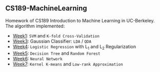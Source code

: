 ## CS189-MachineLearning
Homework of CS189 Introduction to Machine Learning in UC-Berkeley.  
The algorithm implemented:  
- [Week1](https://github.com/ZhihaoXu/CS189-MachineLearning/tree/master/homework/hw1): `SVM` and `K-fold Cross-Validation`  
- [Week3](https://github.com/ZhihaoXu/CS189-MachineLearning/tree/master/homework/hw3): Gaussian Classifier: `LDA` / `QDA`  
- [Week4](https://github.com/ZhihaoXu/CS189-MachineLearning/tree/master/homework/hw4): `Logistic Regression` with L<sub>1</sub> and L<sub>2</sub> Regularization  
- [Week5](https://github.com/ZhihaoXu/CS189-MachineLearning/tree/master/homework/hw5): `Decision Tree` and `Random Forest`  
- [Week6](https://github.com/ZhihaoXu/CS189-MachineLearning/tree/master/homework/cs189_hw6): `Neural Network`  
- [Week7](https://github.com/ZhihaoXu/CS189-MachineLearning/tree/master/homework/hw5): `Kernel K-means` and `Low-rank Approximation`  
